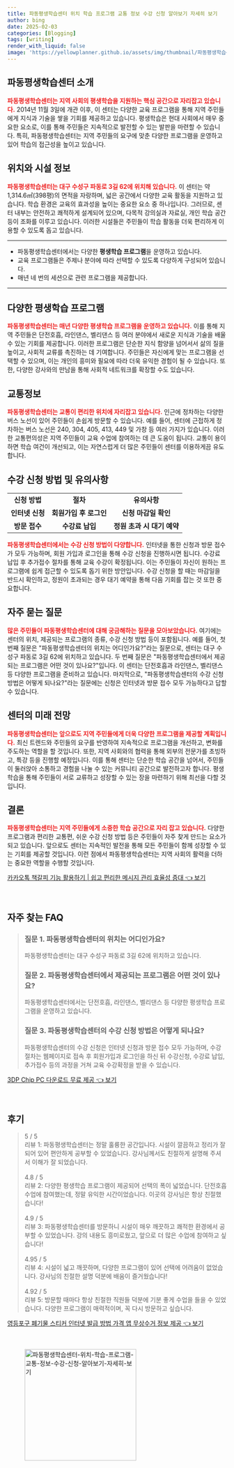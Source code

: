 ```yaml
---
title: 파동평생학습센터 위치 학습 프로그램 교통 정보 수강 신청 알아보기 자세히 보기
author: bing
date: 2025-02-03
categories: [Blogging]
tags: [writing]
render_with_liquid: false
image: 'https://yellowplanner.github.io/assets/img/thumbnail/파동평생학습센터-위치-학습-프로그램-교통-정보-수강-신청-알아보기-자세히-보기.webp'
---
```



<h2 id='파동평생학습센터_소개'>파동평생학습센터 소개</h2>

<p><b><span style="color: #ee2323;">파동평생학습센터는 지역 사회의 평생학습을 지원하는 핵심 공간으로 자리잡고 있습니다.</span></b> 2014년 11월 3일에 개관 이후, 이 센터는 다양한 교육 프로그램을 통해 지역 주민들에게 지식과 기술을 쌓을 기회를 제공하고 있습니다. 평생학습은 현대 사회에서 매우 중요한 요소로, 이를 통해 주민들은 지속적으로 발전할 수 있는 발판을 마련할 수 있습니다. 특히, 파동평생학습센터는 지역 주민들의 요구에 맞춘 다양한 프로그램을 운영하고 있어 학습의 접근성을 높이고 있습니다.</p>

<h2 id='위치와_시설_정보'>위치와 시설 정보</h2>

<p><b><span style="color: #ee2323;">파동평생학습센터는 대구 수성구 파동로 3길 62에 위치해 있습니다.</span></b> 이 센터는 약 1,314.6㎡(398평)의 면적을 자랑하며, 넓은 공간에서 다양한 교육 활동을 지원하고 있습니다. 학습 환경은 교육의 효과성을 높이는 중요한 요소 중 하나입니다. 그러므로, 센터 내부는 안전하고 쾌적하게 설계되어 있으며, 다목적 강의실과 자료실, 개인 학습 공간 등이 조화를 이루고 있습니다. 이러한 시설들은 주민들이 학습 활동을 더욱 편리하게 이용할 수 있도록 돕고 있습니다.</p>

<hr />

<ul>
    <li>파동평생학습센터에서는 다양한 <b>평생학습 프로그램</b>을 운영하고 있습니다.</li>
    <li>교육 프로그램들은 주제나 분야에 따라 선택할 수 있도록 다양하게 구성되어 있습니다.</li>
    <li>매년 네 번의 세션으로 관련 프로그램을 제공합니다.</li>
</ul>

<hr />

<h2 id='다양한_평생학습_프로그램'>다양한 평생학습 프로그램</h2>

<p><b><span style="color: #ee2323;">파동평생학습센터는 매년 다양한 평생학습 프로그램을 운영하고 있습니다.</span></b> 이를 통해 지역 주민들은 단전호흡, 라인댄스, 벨리댄스 등 여러 분야에서 새로운 지식과 기술을 배울 수 있는 기회를 제공합니다. 이러한 프로그램은 단순한 지식 함양을 넘어서서 삶의 질을 높이고, 사회적 교류를 촉진하는 데 기여합니다. 주민들은 자신에게 맞는 프로그램을 선택할 수 있으며, 이는 개인의 흥미와 필요에 따라 더욱 유익한 경험이 될 수 있습니다. 또한, 다양한 강사와의 만남을 통해 사회적 네트워크를 확장할 수도 있습니다.</p>

<h2 id='교통정보'>교통정보</h2>

<p><b><span style="color: #ee2323;">파동평생학습센터는 교통이 편리한 위치에 자리잡고 있습니다.</span></b> 인근에 정차하는 다양한 버스 노선이 있어 주민들이 손쉽게 방문할 수 있습니다. 예를 들어, 센터에 근접하게 정차하는 버스 노선은 240, 304, 405, 413, 449 및 가창 등 여러 가지가 있습니다. 이러한 교통편의성은 지역 주민들이 교육 수업에 참여하는 데 큰 도움이 됩니다. 교통이 용이하면 학습 여건이 개선되고, 이는 자연스럽게 더 많은 주민들이 센터를 이용하게끔 유도합니다.</p>

<h2 id='수강_신청_방법_및_유의사항'>수강 신청 방법 및 유의사항</h2>

<table>
    <tr>
        <td style="text-align: center; height: 17px;"><b>신청 방법</b></td>
        <td style="text-align: center; height: 17px;"><b>절차</b></td>
        <td style="text-align: center; height: 17px;"><b>유의사항</b></td>
    </tr>
    <tr>
        <td style="text-align: center; height: 17px;"><b>인터넷 신청</b></td>
        <td style="text-align: center; height: 17px;"><b>회원가입 후 로그인</b></td>
        <td style="text-align: center; height: 17px;"><b>신청 마감일 확인</b></td>
    </tr>
    <tr>
        <td style="text-align: center; height: 17px;"><b>방문 접수</b></td>
        <td style="text-align: center; height: 17px;"><b>수강료 납입</b></td>
        <td style="text-align: center; height: 17px;"><b>정원 초과 시 대기 예약</b></td>
    </tr>
</table>

<p><b><span style="color: #ee2323;">파동평생학습센터에서는 수강 신청 방법이 다양합니다.</span></b> 인터넷을 통한 신청과 방문 접수가 모두 가능하며, 회원 가입과 로그인을 통해 수강 신청을 진행하시면 됩니다. 수강료 납입 후 추가접수 절차를 통해 교육 수강이 확정됩니다. 이는 주민들이 자신이 원하는 프로그램에 쉽게 접근할 수 있도록 돕기 위한 방안입니다. 수강 신청을 할 때는 마감일을 반드시 확인하고, 정원이 초과되는 경우 대기 예약을 통해 다음 기회를 잡는 것 또한 중요합니다.</p>

<h2 id='자주_묻는_질문'>자주 묻는 질문</h2>

<p><b><span style="color: #ee2323;">많은 주민들이 파동평생학습센터에 대해 궁금해하는 질문을 모아보았습니다.</span></b> 여기에는 센터의 위치, 제공되는 프로그램의 종류, 수강 신청 방법 등이 포함됩니다. 예를 들어, 첫 번째 질문은 "파동평생학습센터의 위치는 어디인가요?"라는 질문으로, 센터는 대구 수성구 파동로 3길 62에 위치하고 있습니다. 두 번째 질문은 "파동평생학습센터에서 제공되는 프로그램은 어떤 것이 있나요?"입니다. 이 센터는 단전호흡과 라인댄스, 벨리댄스 등 다양한 프로그램을 준비하고 있습니다. 마지막으로, "파동평생학습센터의 수강 신청 방법은 어떻게 되나요?"라는 질문에는 신청은 인터넷과 방문 접수 모두 가능하다고 답할 수 있습니다.</p>

<h2 id='센터의_미래_전망'>센터의 미래 전망</h2>

<p><b><span style="color: #ee2323;">파동평생학습센터는 앞으로도 지역 주민들에게 더욱 다양한 프로그램을 제공할 계획입니다.</span></b> 최신 트렌드와 주민들의 요구를 반영하여 지속적으로 프로그램을 개선하고, 변화를 주도하는 역할을 할 것입니다. 또한, 지역 사회와의 협력을 통해 외부의 전문가를 초빙하고, 특강 등을 진행할 예정입니다. 이를 통해 센터는 단순한 학습 공간을 넘어서, 주민들이 둘러앉아 소통하고 경험을 나눌 수 있는 커뮤니티 공간으로 발전하고자 합니다. 평생학습을 통해 주민들이 서로 교류하고 성장할 수 있는 장을 마련하기 위해 최선을 다할 것입니다.</p>

<h2 id='결론'>결론</h2>

<p><b><span style="color: #ee2323;">파동평생학습센터는 지역 주민들에게 소중한 학습 공간으로 자리 잡고 있습니다.</span></b> 다양한 프로그램과 편리한 교통편, 쉬운 수강 신청 방법 등은 주민들이 자주 찾게 만드는 요소가 되고 있습니다. 앞으로도 센터는 지속적인 발전을 통해 모든 주민들이 함께 성장할 수 있는 기회를 제공할 것입니다. 이런 점에서 파동평생학습센터는 지역 사회의 활력을 더하는 중요한 역할을 수행할 것입니다.</p>


<p><a class="click-button" title="카카오톡 책갈피 기능 활용하기 | 쉽고 편리한 메시지 관리 효율성 증대" href="https://yellowplanner.github.io/posts/%EC%B9%B4%EC%B9%B4%EC%98%A4%ED%86%A1-%EC%B1%85%EA%B0%88%ED%94%BC-%EA%B8%B0%EB%8A%A5-%ED%99%9C%EC%9A%A9%ED%95%98%EA%B8%B0-%EC%89%BD%EA%B3%A0-%ED%8E%B8%EB%A6%AC%ED%95%9C-%EB%A9%94%EC%8B%9C%EC%A7%80-%EA%B4%80%EB%A6%AC-%ED%9A%A8%EC%9C%A8%EC%84%B1-%EC%A6%9D%EB%8C%80/" rel="dofollow">카카오톡 책갈피 기능 활용하기 | 쉽고 편리한 메시지 관리 효율성 증대 👈 보기</a></p><br>
<h2 id='자주_찾는_FAQ'>자주 찾는 FAQ</h2>
<div itemscope="" itemtype="https://schema.org/FAQPage"> 
<blockquote> 
<div itemscope="" itemprop="mainEntity" itemtype="https://schema.org/Question"> 
<h3 itemprop="name">질문 1. 파동평생학습센터의 위치는 어디인가요?</h3> 
<div itemscope="" itemprop="acceptedAnswer" itemtype="https://schema.org/Answer"> 
<span itemprop="text"> 
<p>파동평생학습센터는 대구 수성구 파동로 3길 62에 위치하고 있습니다.</p> 
</span> 
</div> 
</div> 
<div itemscope="" itemprop="mainEntity" itemtype="https://schema.org/Question"> 
<h3 itemprop="name">질문 2. 파동평생학습센터에서 제공되는 프로그램은 어떤 것이 있나요?</h3> 
<div itemscope="" itemprop="acceptedAnswer" itemtype="https://schema.org/Answer"> 
<span itemprop="text"> 
<p>파동평생학습센터에서는 단전호흡, 라인댄스, 벨리댄스 등 다양한 평생학습 프로그램을 운영하고 있습니다.</p> 
</span> 
</div> 
</div> 
<div itemscope="" itemprop="mainEntity" itemtype="https://schema.org/Question"> 
<h3 itemprop="name">질문 3. 파동평생학습센터의 수강 신청 방법은 어떻게 되나요?</h3> 
<div itemscope="" itemprop="acceptedAnswer" itemtype="https://schema.org/Answer"> 
<span itemprop="text"> 
<p>파동평생학습센터의 수강 신청은 인터넷 신청과 방문 접수 모두 가능하며, 수강절차는 웹페이지로 접속 후 회원가입과 로그인을 하신 뒤 수강신청, 수강료 납입, 추가접수 등의 과정을 거쳐 교육 수강확정을 받을 수 있습니다.</p> 
</span> 
</div> 
</div> 
</blockquote> 
</div>
<p><a class="click-button" title="3DP Chip PC 다운로드 무료 제공" href="https://yellowplanner.github.io/posts/3DP-Chip-PC-%EB%8B%A4%EC%9A%B4%EB%A1%9C%EB%93%9C-%EB%AC%B4%EB%A3%8C-%EC%A0%9C%EA%B3%B5/" rel="dofollow">3DP Chip PC 다운로드 무료 제공 👈 보기</a></p><br>
<h2 id='후기'>후기</h2>
<div itemscope itemtype="https://schema.org/Product">
  <blockquote>
  <div itemprop="review" itemscope itemtype="https://schema.org/Review">
      <div itemprop="reviewRating" itemscope itemtype="https://schema.org/Rating"> <span itemprop="ratingValue">5</span> / <span itemprop="bestRating">5</span> </div>
      <span itemprop="reviewBody">리뷰 1: 파동평생학습센터는 정말 훌륭한 공간입니다. 시설이 깔끔하고 정리가 잘 되어 있어 편안하게 공부할 수 있었습니다. 강사님께서도 친절하게 설명해 주셔서 이해가 잘 되었습니다.</span>
  </div>
  <br>
  <div itemprop="review" itemscope itemtype="https://schema.org/Review">
      <div itemprop="reviewRating" itemscope itemtype="https://schema.org/Rating"> <span itemprop="ratingValue">4.8</span> / <span itemprop="bestRating">5</span> </div>
      <span itemprop="reviewBody">리뷰 2: 다양한 평생학습 프로그램이 제공되어 선택의 폭이 넓었습니다. 단전호흡 수업에 참여했는데, 정말 유익한 시간이었습니다. 이곳의 강사님은 항상 친절했습니다!</span>
  </div>
  <br>
  <div itemprop="review" itemscope itemtype="https://schema.org/Review">
      <div itemprop="reviewRating" itemscope itemtype="https://schema.org/Rating"> <span itemprop="ratingValue">4.9</span> / <span itemprop="bestRating">5</span> </div>
      <span itemprop="reviewBody">리뷰 3: 파동평생학습센터를 방문하니 시설이 매우 깨끗하고 쾌적한 환경에서 공부할 수 있었습니다. 강의 내용도 흥미로웠고, 앞으로 더 많은 수업에 참여하고 싶습니다!</span>
  </div>
  <br>
  <div itemprop="review" itemscope itemtype="https://schema.org/Review">
      <div itemprop="reviewRating" itemscope itemtype="https://schema.org/Rating"> <span itemprop="ratingValue">4.95</span> / <span itemprop="bestRating">5</span> </div>
      <span itemprop="reviewBody">리뷰 4: 시설이 넓고 깨끗하며, 다양한 프로그램이 있어 선택에 어려움이 없었습니다. 강사님의 친절한 설명 덕분에 배움이 즐거웠습니다!</span>
  </div>
  <br>
  <div itemprop="review" itemscope itemtype="https://schema.org/Review">
      <div itemprop="reviewRating" itemscope itemtype="https://schema.org/Rating"> <span itemprop="ratingValue">4.92</span> / <span itemprop="bestRating">5</span> </div>
      <span itemprop="reviewBody">리뷰 5: 방문할 때마다 항상 친절한 직원들 덕분에 기분 좋게 수업을 들을 수 있었습니다. 다양한 프로그램이 매력적이며, 꼭 다시 방문하고 싶습니다.</span>
  </div>
  </blockquote>
</div>
<p><a class="click-button" title="영등포구 폐기물 스티커 인터넷 발급 방법 가격 앱 무상수거 정보 제공" href="https://yellowplanner.github.io/posts/%EC%98%81%EB%93%B1%ED%8F%AC%EA%B5%AC-%ED%8F%90%EA%B8%B0%EB%AC%BC-%EC%8A%A4%ED%8B%B0%EC%BB%A4-%EC%9D%B8%ED%84%B0%EB%84%B7-%EB%B0%9C%EA%B8%89-%EB%B0%A9%EB%B2%95-%EA%B0%80%EA%B2%A9-%EC%95%B1-%EB%AC%B4%EC%83%81%EC%88%98%EA%B1%B0-%EC%A0%95%EB%B3%B4-%EC%A0%9C%EA%B3%B5/" rel="dofollow">영등포구 폐기물 스티커 인터넷 발급 방법 가격 앱 무상수거 정보 제공 👈 보기</a></p><br>
<figure class="image"><img src="https://yellowplanner.github.io/assets/img/thumbnail/파동평생학습센터-위치-학습-프로그램-교통-정보-수강-신청-알아보기-자세히-보기.webp" alt="파동평생학습센터-위치-학습-프로그램-교통-정보-수강-신청-알아보기-자세히-보기" width="256" height="256"></figure>